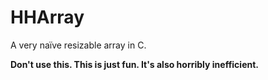 # HHArray

A very naïve resizable array in C.

**Don't use this. This is just fun. It's also horribly inefficient.**
